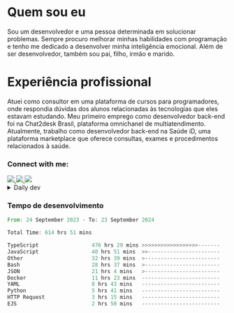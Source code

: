 # Quem sou eu
Sou um desenvolvedor e uma pessoa determinada em solucionar problemas. Sempre procuro melhorar minhas habilidades com programação e tenho me dedicado a desenvolver minha inteligência emocional. Além de ser desenvolvedor, também sou pai, filho, irmão e marido.

# Experiência profissional
Atuei como consultor em uma plataforma de cursos para programadores, onde respondia dúvidas dos alunos relacionadas às tecnologias que eles estavam estudando.
Meu primeiro emprego como desenvolvedor back-end foi na Chat2desk Brasil, plataforma omnichanel de multiatendimento.
Atualmente, trabalho como desenvolvedor back-end na Saúde iD, uma plataforma marketplace que oferece consultas, exames e procedimentos relacionados à saúde.

### Connect with me:
<a href="https://www.linkedin.com/in/theusmoreira" target="_blank" >
<img src="https://img.shields.io/badge/linkedin-%230077B5.svg?&style=for-the-badge&logo=linkedin&logoColor=white ">
</a>
<a href="https://www.instagram.com/matheus.s.moreira/" target="_blank">
<img src="https://img.shields.io/badge/instagram-%23E4405F.svg?&style=for-the-badge&logo=instagram&logoColor=white">
</a>
<a href="mailto:matheussm301@gmail.com"  target="_blank">
<img src="https://img.shields.io/badge/gmail-%23E4405F.svg?&style=for-the-badge&logo=gmail&logoColor=white">
</a>


<details>
  <summary>Daily dev </summary>
<p>
  <a href="https://app.daily.dev/matheussantos"><img src="https://github.com/matheus-santos-moreira/matheus-santos-moreira/blob/master/devcard.svg" width="200" alt="Matheus Santos's Dev Card"/></a>
 </p>
</details>

<h3>Tempo de desenvolvimento</h3>

<!--START_SECTION:waka-->

```rust
From: 24 September 2023 - To: 23 September 2024

Total Time: 614 hrs 51 mins

TypeScript                 476 hrs 29 mins >>>>>>>>>>>>>>>>>>-------   73.59 %
JavaScript                 40 hrs 51 mins  >>-----------------------   06.31 %
Other                      32 hrs 39 mins  >------------------------   05.04 %
Bash                       28 hrs 37 mins  >------------------------   04.42 %
JSON                       21 hrs 4 mins   >------------------------   03.25 %
Docker                     11 hrs 23 mins  -------------------------   01.76 %
YAML                       8 hrs 43 mins   -------------------------   01.35 %
Python                     5 hrs 41 mins   -------------------------   00.88 %
HTTP Request               3 hrs 15 mins   -------------------------   00.50 %
EJS                        2 hrs 50 mins   -------------------------   00.44 %
```

<!--END_SECTION:waka-->
